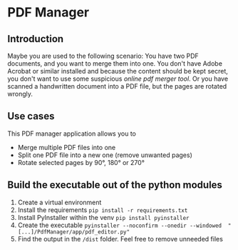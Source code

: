 # PDF Manager

## Introduction

Maybe you are used to the following scenario: You have two PDF documents, 
and you want to merge them into one. You don't have Adobe Acrobat or similar 
installed and because the content should be kept secret, you don't want to use 
some suspicious *online pdf merger tool*. Or you have scanned a handwritten 
document into a PDF file, but the pages are rotated wrongly. 

## Use cases

This PDF manager application allows you to
- Merge multiple PDF files into one
- Split one PDF file into a new one (remove unwanted pages)
- Rotate selected pages by 90°, 180° or 270°

## Build the executable out of the python modules

1. Create a virtual environment
2. Install the requirements `pip install -r requirements.txt`
3. Install PyInstaller within the venv `pip install pyinstaller`
4. Create the executable `pyinstaller --noconfirm --onedir --windowed  "[...]/PdfManager/app/pdf_editor.py"`
5. Find the output in the `/dist` folder. Feel free to remove unneeded files
